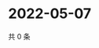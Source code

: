 # 2022-05-07

共 0 条

<!-- BEGIN WEIBO -->
<!-- 最后更新时间 Sat May 07 2022 10:58:59 GMT+0800 (China Standard Time) -->

<!-- END WEIBO -->
